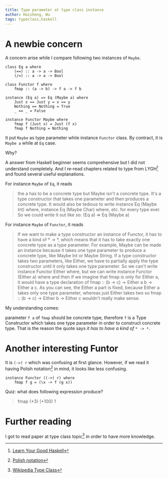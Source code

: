 ```yaml
---
title: Type parameter at type class instance
author: Haisheng, Wu
tags: typeclass,haskell
---
```


# A newbie concern

A concern arise while I compare following two instances of `Maybe`.

~~~~~
class Eq a where  
    (==) :: a -> a -> Bool  
    (/=) :: a -> a -> Bool 

class Functor f where
    fmap :: (a -> b) -> f a -> f b

instance (Eq a) => Eq (Maybe a) where
    Just x == Just y = x == y  
    Nothing == Nothing = True  
    _ == _ = False  

instance Functor Maybe where
    fmap f (Just x) = Just (f x)  
    fmap f Nothing = Nothing 

~~~~~

It put `Maybe` as type parameter while instance `Functor` class.
By contract, it is `Maybe a` while at `Eq` case.

Why?

A answer from Haskell beginner seems comprehensive but I did not understand completely. And I re-read chapters related to type from LYGH[^LYGH] and found several useful explanations.

For instance `Maybe` of `Eq`, it reads

> the a has to be a concrete type but Maybe isn't a concrete type. It's a type constructor that takes one parameter and then produces a concrete type. 
> It would also be tedious to write instance Eq (Maybe Int) where, instance Eq (Maybe Char) where, etc. for every type ever. So we could write it out like so: (Eq a) => Eq (Maybe a)

For instance `Maybe` of `Functor`, it reads

> If we want to make a type constructor an instance of Functor, it has to have a kind of * -> *, which means that it has to take exactly one concrete type as a type parameter. For example, Maybe can be made an instance because it takes one type parameter to produce a concrete type, like Maybe Int or Maybe String. If a type constructor takes two parameters, like Either, we have to partially apply the type constructor until it only takes one type parameter. So we can't write instance Functor Either where, but we can write instance Functor (Either a) where and then if we imagine that fmap is only for Either a, it would have a type declaration of fmap :: (b -> c) -> Either a b -> Either a c. As you can see, the Either a part is fixed, because Either a takes only one type parameter, whereas just Either takes two so fmap :: (b -> c) -> Either b -> Either c wouldn't really make sense.

My understanding comes:

parameter `f a` of `fmap` should be concrete type, therefore `f` is a Type Constructor which takes one type parameter in order to construct concrete type. That is the reason the quote says *it has to have a kind of* `* -> *`.

# Another interesting Funtor

It is `(->) r` which was confusing at first glance. However, if we read it having Polish notation[^polish] in mind, it looks like less confusing.

~~~~~~
instance Functor ((->) r) where  
    fmap f g = (\x -> f (g x))
~~~~~~

Quiz: what does following expression produce?

> fmap (*3) (+100) 1

# Further reading

I got to read paper at type class topic[^typeclass] in order to have more knowledge.

[^LYGH]: [Learn Your Good Haskell](http://learnyouahaskell.com)
[^typeclass]: [Wikipedia Type Class](http://en.wikipedia.org/wiki/Type_class)
[^polish]: [Polish notation](http://en.wikipedia.org/wiki/Polish_notation)
